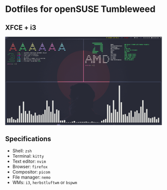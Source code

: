 # Dotfiles for openSUSE Tumbleweed

## XFCE + i3
![Screenshot](./Screenshot/i3.png)

<!--## XFCE + herbstluftwm
![Screenshot](./Screenshots/herbstluftwm.png)

## XFCE + bspwm
![Screenshot](./Screenshots/bspwm.png)-->

## Specifications

- Shell: `zsh`
- Terminal: `kitty`
- Text editor: `nvim`
- Browser: `firefox`
- Compositor: `picom`
- File manager: `nemo`
- WMs: `i3`, `herbstluftwm` or `bspwm`
